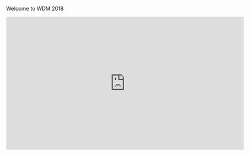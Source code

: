 Welcome to WDM 2018
<html >
<head>

<title>WDM 2018</title>
</head>

<body>

<iframe width="640" height="360" src="https://www.youtube.com/embed/UBydep1QzoU" frameborder="0" allow="autoplay; encrypted-media" allowfullscreen></iframe>
</body>
</html>
